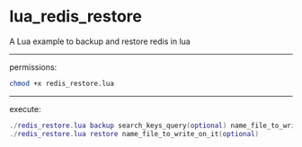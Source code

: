 # lua_redis_restore
A Lua example to backup and restore redis in lua


----------- 
permissions:

```bash
chmod +x redis_restore.lua
```

------------
execute:

```lua
./redis_restore.lua backup search_keys_query(optional) name_file_to_write_on_it(optional)
./redis_restore.lua restore name_file_to_write_on_it(optional)
```
